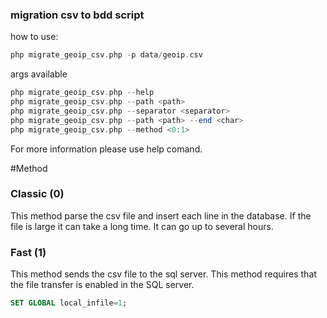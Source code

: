### migration csv to bdd script 


how to use:

```php
php migrate_geoip_csv.php -p data/geoip.csv
```

args available

``` php
php migrate_geoip_csv.php --help 
php migrate_geoip_csv.php --path <path>
php migrate_geoip_csv.php --separator <separator>
php migrate_geoip_csv.php --path <path> --end <char>
php migrate_geoip_csv.php --method <0:1> 
```

For more information please use help comand.

#Method

### Classic (0)
This method parse the csv file and insert each line in the database.
If the file is large it can take a long time. It can go up to several hours.

### Fast (1)
This method sends the csv file to the sql server. This method requires that the file transfer is enabled in the SQL server.
```sql
SET GLOBAL local_infile=1;
```
